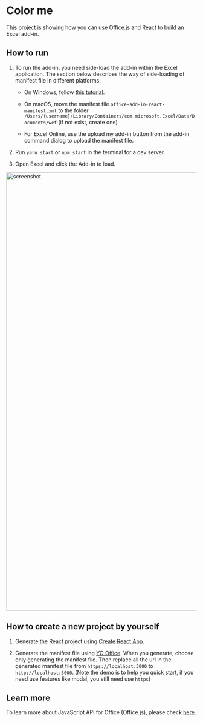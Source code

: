 # Color me

This project is showing how you can use Office.js and React to build an Excel add-in.

## How to run

1. To run the add-in, you need side-load the add-in within the Excel application. The section below describes the way of side-loading of manifest file in different platforms.

    - On Windows, follow [this tutorial](https://dev.office.com/docs/add-ins/testing/create-a-network-shared-folder-catalog-for-task-pane-and-content-add-ins).

    - On macOS, move the manifest file `office-add-in-react-manifest.xml` to the folder `/Users/{username}/Library/Containers/com.microsoft.Excel/Data/Documents/wef` (if not exist, create one)

    - For Excel Online, use the upload my add-in button from the add-in command dialog to upload the manifest file. 

2. Run `yarn start` or `npm start` in the terminal for a dev server.

3. Open Excel and click the Add-in to load.

<img width="1156" alt="screenshot" src="https://user-images.githubusercontent.com/3375461/27309424-87a21b06-5508-11e7-91c6-c9468efdbad0.png">

## How to create a new project by yourself

1. Generate the React project using [Create React App](https://github.com/facebookincubator/create-react-app).

2. Generate the manifest file using [YO Office](https://github.com/OfficeDev/generator-office). When you generate, choose only generating the manifest file.
Then replace all the url in the generated manifest file from `https://localhost:3000` to `http://localhost:3000`. (Note the demo is to help you quick start, if you need use features like modal, you still need use `https`)

## Learn more 

To learn more about JavaScript API for Office (Office.js), please check [here](https://dev.office.com/reference/add-ins/javascript-api-for-office).
